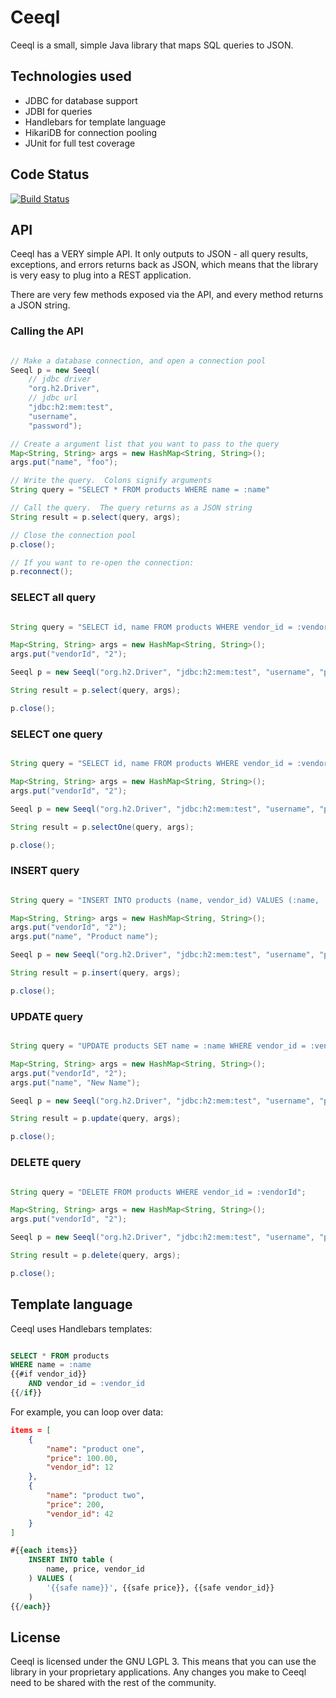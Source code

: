 # Ceeql

Ceeql is a small, simple Java library that maps SQL queries to JSON.

## Technologies used

* JDBC for database support
* JDBI for queries
* Handlebars for template language
* HikariDB for connection pooling
* JUnit for full test coverage

## Code Status

[![Build Status](https://travis-ci.org/mrcsparker/ceeql.svg?branch=master)](https://travis-ci.org/mrcsparker/ceeql)

## API

Ceeql has a VERY simple API.  It only outputs to JSON - all query results, exceptions, and errors returns back as JSON, which means that the library is very easy to plug into a REST application.

There are very few methods exposed via the API, and every method returns a JSON string.

### Calling the API

```java

// Make a database connection, and open a connection pool
Seeql p = new Seeql(
    // jdbc driver
    "org.h2.Driver",
    // jdbc url		
    "jdbc:h2:mem:test",		
    "username", 
    "password");

// Create a argument list that you want to pass to the query
Map<String, String> args = new HashMap<String, String>();
args.put("name", "foo");

// Write the query.  Colons signify arguments
String query = "SELECT * FROM products WHERE name = :name"

// Call the query.  The query returns as a JSON string
String result = p.select(query, args);

// Close the connection pool
p.close();

// If you want to re-open the connection:
p.reconnect();

```

### SELECT all query

```java

String query = "SELECT id, name FROM products WHERE vendor_id = :vendorId";

Map<String, String> args = new HashMap<String, String>();
args.put("vendorId", "2");

Seeql p = new Seeql("org.h2.Driver", "jdbc:h2:mem:test", "username", "password");

String result = p.select(query, args);

p.close();

```

### SELECT one query

```java

String query = "SELECT id, name FROM products WHERE vendor_id = :vendorId";

Map<String, String> args = new HashMap<String, String>();
args.put("vendorId", "2");

Seeql p = new Seeql("org.h2.Driver", "jdbc:h2:mem:test", "username", "password");

String result = p.selectOne(query, args);

p.close();

```

### INSERT query

```java

String query = "INSERT INTO products (name, vendor_id) VALUES (:name, :vendorId)";

Map<String, String> args = new HashMap<String, String>();
args.put("vendorId", "2");
args.put("name", "Product name");

Seeql p = new Seeql("org.h2.Driver", "jdbc:h2:mem:test", "username", "password");

String result = p.insert(query, args);

p.close();

```

### UPDATE query

```java

String query = "UPDATE products SET name = :name WHERE vendor_id = :vendorId";

Map<String, String> args = new HashMap<String, String>();
args.put("vendorId", "2");
args.put("name", "New Name");

Seeql p = new Seeql("org.h2.Driver", "jdbc:h2:mem:test", "username", "password");

String result = p.update(query, args);

p.close();

```

### DELETE query

```java

String query = "DELETE FROM products WHERE vendor_id = :vendorId";

Map<String, String> args = new HashMap<String, String>();
args.put("vendorId", "2");

Seeql p = new Seeql("org.h2.Driver", "jdbc:h2:mem:test", "username", "password");

String result = p.delete(query, args);

p.close();

```

## Template language

Ceeql uses Handlebars templates:

```sql

SELECT * FROM products
WHERE name = :name
{{#if vendor_id}}
    AND vendor_id = :vendor_id
{{/if}}

```

For example, you can loop over data:

```json
items = [
    {
        "name": "product one",
        "price": 100.00,
        "vendor_id": 12
    },
    {
        "name": "product two",
        "price": 200,
        "vendor_id": 42
    }
]
```

```sql
#{{each items}}
    INSERT INTO table (
        name, price, vendor_id
    ) VALUES (
        '{{safe name}}', {{safe price}}, {{safe vendor_id}} 
    )
{{/each}}
```

## License

Ceeql is licensed under the GNU LGPL 3.  This means that you can use the library in
your proprietary applications.  Any changes you make to Ceeql need to be shared with
the rest of the community.

